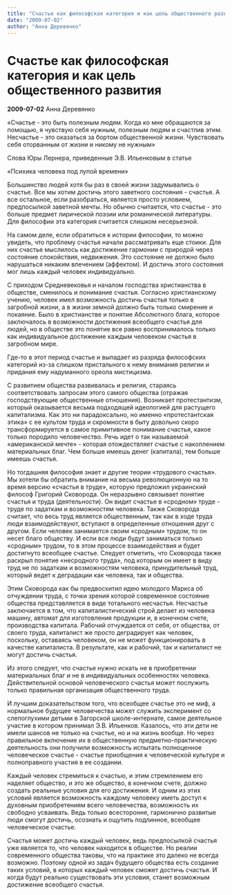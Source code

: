 ```yaml
---
title: "Счастье как философская категория и как цель общественного развития"
date: "2009-07-02"
author: "Анна Деревянко"
---
```


# Счастье как философская категория и как цель общественного развития

**2009-07-02** Анна Деревянко

«Счастье - это быть полезным людям. Когда ко мне обращаются за помощью, я чувствую себя нужным, полезным людям и счастлив этим. Несчастье - это оказаться за бортом общественной жизни. Чувствовать себя оторванным от жизни и никому не нужным»

Слова Юры Лернера, приведенные Э.В. Ильенковым в статье

«Психика человека под лупой времени»

Большинство людей хотя бы раз в своей жизни задумывались о счастье. Все мы хотим достичь этого заветного состояния - счастья. А все остальное, если разобраться, является просто условием, предпосылкой заветной мечты. Но обычно считается, что счастье - это больше предмет лирической поэзии или романической литературы. Для философии эта категория считается слишком несерьезной.

На самом деле, если обратиться к истории философии, то можно увидеть, что проблему счастья начали рассматривать еще стоики. Для них счастье мыслилось как достижение гармонии с природой через состояние спокойствия, недвижения. Это состояние не должно было нарушаться никаким влечением (аффектом). И достичь этого состояния мог лишь каждый человек индивидуально.

С приходом Средневековья и началом господства христианства в обществе, сменилось и понимание счастья. Согласно христианскому учению, человек имел возможность достичь счастья только в загробной жизни, а в жизни земной должно быть только смирение и покаяние. Было в христианстве и понятие Абсолютного блага, которое заключалось в возможности достижения всеобщего счастья для людей, но в обществе это понятие все равно воспринималось только как индивидуальное достижение каждым человеком счастья в загробном мире.

Где-то в этот период счастье и выпадает из разряда философских категорий из-за слишком пристального к нему внимания религии и придания ему надуманного ореола мистицизма.

С развитием общества развивалась и религия, стараясь соответствовать запросам этого самого общества (отражая господствующие общественные отношения). Возникает протестантизм, который оказывается весьма подходящей идеологией для растущего капитализма. Как это ни парадоксально, но именно «протестантская этика» с ее культом труда и скромности в быту довольно скоро трансформируется в самое примитивное понимание счастья, какое только породило человечество. Речь идет о так называемой «американской мечте» - которая отождествляет счастье с накоплением материальных благ. Чем больше имеешь денег (капитала), тем больше имеешь счастья.

Но тогдашняя философия знает и другие теории «трудового счастья».  Мы хотели бы обратить внимание на весьма революционную на то время версию «счастья в труде», которую предложил украинский философ Григорий Сковорода. Он неразрывно связывает понятие счастья и труда (деятельности). Он видит счастье в «сродном» труде - труде по задаткам и возможностям человека. Также Сковорода считает, что весь труд является общественным, так как в ходе труда люди взаимодействуют, вступают в определенные отношения друг с другом. Если человек занимается своим «сродным» трудом, то он несет благо обществу. И если все люди будут заниматься только «сродным» трудом, то в этом процессе взаимодействия и будет достигнуто всеобщее счастье. Следует отметить, что Сковорода также раскрыл понятие «несродного труда», под которым он имеет в виду труд не по задаткам и возможностям человека, принудительный труд, который ведет к деградации как человека, так и общества.

Этим Сковорода как бы предвосхитил идею молодого Маркса об отчуждении труда, с точки зрения которой современное состояние общества представляется в виде тотального несчастья. Несчастье заключается в том, что капиталистический строй делает из человека машину, автомат для изготовления продукции и, в конечном счете, производства капитала. Рабочий отчуждается от себя, от общества, от своего труда, капиталист же просто деградирует как человек, поскольку, оставаясь человеком, он не может функционировать в качестве капиталиста. В результате, как и рабочий, так и капиталист не могут достичь счастья.

Из этого следует, что счастье нужно искать не в приобретении материальных благ и не в индивидуальных особенностях человека. Действительной основой человеческого счастья может послужить только правильная организация общественного труда.

И лучшим доказательством того, что всеобщее счастье это не миф, а нормальное будущее человечества может служить эксперимент со слепоглухими детьми в Загорской школе-интернате, самое деятельное участие в котором принимал Э.В. Ильенков. Казалось, что эти дети не имели шансов не только на счастье, но и на жизнь вообще. Но через правильное включение их в общественную предметно-практическую деятельность они получили возможность испытать полноценное человеческое счастье - счастье приобщения к человеческой культуре и полноправного участия в ее создании.

Каждый человек стремиться к счастью, и этим стремлением его наделяет общество, и это же общество, в конечном счете, должно создать реальные условия для его достижения. И одним из этих условий является возможность каждому человеку иметь доступ к духовным приобретениям всего человечества, возможность их свободно усваивать. Ведь только всесторонне, гармонично развитые люди смогут достичь, осознать и ощутить подлинное, всеобщее человеческое счастье.

Счастья может достичь каждый человек, ведь предпосылкой счастья уже является то, что человек находится в обществе. Но реалии современного общества таковы, что на практике это далеко не всегда возможно. Поэтому одной из задач будущего общества есть создание таких условий, в которых каждый человек сможет достичь счастья. И когда будут реально существовать эти условия, станет возможным достижение всеобщего счастья.